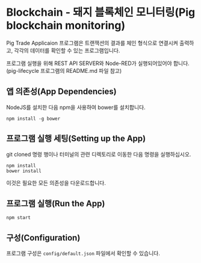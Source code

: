 # Blockchain - 돼지 블록체인 모니터링(Pig blockchain monitoring)

Pig Trade Applicaion 프로그램은 트랜잭션의 결과를 체인 형식으로 연결시켜 출력하고, 각각의 데이터를 확인할 수 있는 프로그램입니다.

프로그램 실행을 위해 REST API SERVER와 Node-RED가 실행되어있어야 합니다.(pig-lifecycle 프로그램의 README.md 파일 참고)

## 앱 의존성(App Dependencies)

NodeJS를 설치한 다음 npm을 사용하여 bower를 설치합니다.

```linux-config
npm install -g bower
```

## 프로그램 실행 세팅(Setting up the App)

git cloned 명령 행이나 터미널의 관련 디렉토리로 이동한 다음 명령을 실행하십시오.

```linux-config
npm install
bower install
```

이것은 필요한 모든 의존성을 다운로드합니다.

## 프로그램 실행(Run the App)

```linux-config
npm start
```

## 구성(Configuration)

프로그램 구성은 `config/default.json` 파일에서 확인할 수 있습니다.